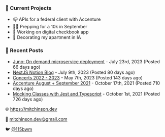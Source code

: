 ### 📌 Current Projects
- 📪 APIs for a federal client with Accenture
- 🏃🏼 Prepping for a 10k in September
- 🤑 Working on digital checkbook app
- 🏡 Decorating my apartment in IA

### 📝 Recent Posts

- [Juno: On demand microservice deployment](https://blog.mitchinson.dev/juno) - July 23rd, 2023 (Posted 66 days ago)
- [NextJS Notion Blog](https://blog.mitchinson.dev/blog-2023) - July 9th, 2023 (Posted 80 days ago)
- [Concerts 2022 - 2023](https://blog.mitchinson.dev/concerts-2023) - May 7th, 2023 (Posted 143 days ago)
- [Accenture August + September 2021](https://blog.mitchinson.dev/pillar/aug-sep-21) - October 17th, 2021 (Posted 710 days ago)
- [Mocking Classes with Jest and Typescript](https://blog.mitchinson.dev/jest-typescript-mocks) - October 1st, 2021 (Posted 726 days ago)

🌐 https://mitchinson.dev

💌 mitchinson.dev@gmail.com

🐦 [@115bwm](https://twitter.com/115bwm)